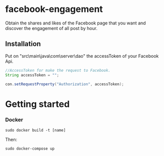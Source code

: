 # facebook-engagement
Obtain the shares and likes of the Facebook page that you want and discover the engagement of all post by hour.
## Installation
Put on "src\main\java\com\server\dao" the accessToken of your Facebook Api.
```java
//AccessToken for make the request to Facebook.
String accessToken = "";
					
con.setRequestProperty("Authorization", accessToken);
```
# Getting started

### Docker
```
sudo docker build -t [name]
```
Then:
```
sudo docker-compose up
```
